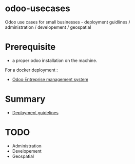 # odoo-usecases
Odoo use cases for small businesses - deployment  guidlines / administration / developement / geospatial


# Prerequisite 

- a proper odoo installation on the machine.

For a docker deployment : 

- [Odoo Entreprise management system](https://enlight-me.github.io/docker-usecases/setup-images-on-docker/odoo-on-docker.html) 

# Summary 

* [Deployment guidelines](./source/deploy-guidelines/odoo-deploy-guidelines-fr.md)


# TODO

- Administration
- Developement 
- Geospatial